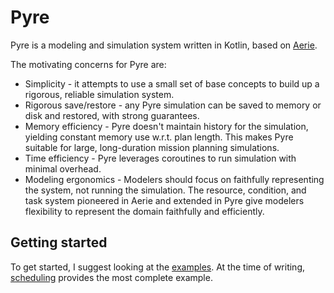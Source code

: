 # Pyre

Pyre is a modeling and simulation system written in Kotlin, based on [Aerie](https://github.com/NASA-AMMOS/aerie).

The motivating concerns for Pyre are:
- Simplicity - it attempts to use a small set of base concepts to build up a rigorous, reliable simulation system.
- Rigorous save/restore - any Pyre simulation can be saved to memory or disk and restored, with strong guarantees.
- Memory efficiency - Pyre doesn't maintain history for the simulation, yielding constant memory use w.r.t. plan length.
  This makes Pyre suitable for large, long-duration mission planning simulations.
- Time efficiency - Pyre leverages coroutines to run simulation with minimal overhead.
- Modeling ergonomics - Modelers should focus on faithfully representing the system, not running the simulation.
  The resource, condition, and task system pioneered in Aerie and extended in Pyre
  give modelers flexibility to represent the domain faithfully and efficiently.

## Getting started

To get started, I suggest looking at the [examples](src/main/kotlin/gov/nasa/jpl/pyre/examples).
At the time of writing, [scheduling](src/main/kotlin/gov/nasa/jpl/pyre/examples/scheduling) provides the most complete example.
